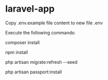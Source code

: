 # laravel-app

Copy .env.example file content to new file .env 

Execute the following commands:

composer install

npm install

php artisan migrate:refresh --seed

php artisan passport:install

